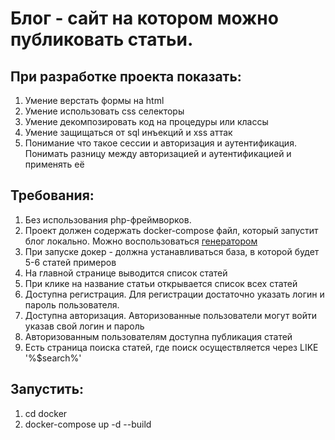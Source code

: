 # Блог - сайт на котором можно публиковать статьи.

## При разработке проекта показать:

1. Умение верстать формы на html
2. Умение использовать css селекторы
3. Умение декомпозировать код на процедуры или классы
4. Умение защищаться от sql инъекций и xss аттак
5. Понимание что такое сессии и авторизация и аутентификация. Понимать разницу между авторизацией и аутентификацией и применять её

## Требования: 

1. Без использования php-фреймворков. 
2. Проект должен содержать docker-compose файл, который запустит блог локально. Можно воспользоваться [генератором](https://phpdocker.io/generator)
3. При запуске докер - должна устанавливаться база, в которой будет 5-6 статей примеров 
4. На главной странице выводится список статей
5. При клике на название статьи открывается список всех статей
6. Доступна регистрация. Для регистрации достаточно указать логин и пароль пользователя.
7. Доступна авторизация. Авторизованные пользователи могут войти указав свой логин и пароль
8. Авторизованным пользователям доступна публикация статей 
9. Есть страница поиска статей, где поиск осуществляется через LIKE '%$search%'


## Запустить:

1. cd docker
2. docker-compose up -d --build